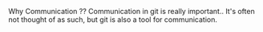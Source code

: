 Why Communication ??
Communication in git is really important..
It's often not thought of as such, but git is also a tool for communication.
